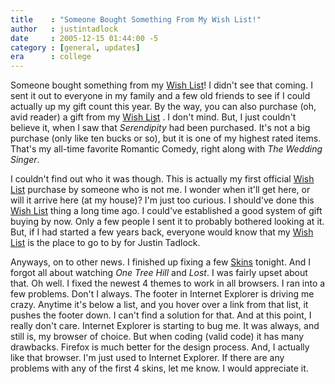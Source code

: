 ```yaml
---
title    : "Someone Bought Something From My Wish List!"
author   : justintadlock
date     : 2005-12-15 01:44:00 -5
category : [general, updates]
era      : college
---
```


Someone bought something from my <a href="http://www.amazon.com/gp/registry/31ZQROTXPR9IS" title="Amazon Wish List" rel="external"> Wish List</a>!  I didn't see that coming.  I sent it out to everyone in my family and a few old friends to see if I could actually up my gift count this year.  By the way, you can also purchase (oh, avid reader) a gift from my <a href="http://www.amazon.com/gp/registry/31ZQROTXPR9IS" title="Amazon Wish List" rel="external"> Wish List</a> .  I don't mind.  But, I just couldn't believe it, when I saw that <i> Serendipity</i> had been purchased.  It's not a big purchase (only like ten bucks or so), but it is one of my highest rated items.  That's my all-time favorite Romantic Comedy, right along with <i> The Wedding Singer</i>.

I couldn't find out who it was though.  This is actually my first official <a href="http://www.amazon.com/gp/registry/31ZQROTXPR9IS" title="Amazon Wish List" rel="external"> Wish List</a> purchase by someone who is not me.  I wonder when it'll get here, or will it arrive here (at my house)?  I'm just too curious.  I should've done this <a href="http://www.amazon.com/gp/registry/31ZQROTXPR9IS" title="Amazon Wish List" rel="external"> Wish List</a> thing a long time ago.  I could've established a good system of gift buying by now.  Only a few people I sent it to probably bothered looking at it.  But, if I had started a few years back, everyone would know that my <a href="http://www.amazon.com/gp/registry/31ZQROTXPR9IS" title="Amazon Wish List" rel="external"> Wish List</a> is the place to go to by for Justin Tadlock.

Anyways, on to other news.  I finished up fixing a few <a href="skins" title="Skins"> Skins</a> tonight.  And I forgot all about watching <i> One Tree Hill</i> and <i> Lost</i>.  I was fairly upset about that.  Oh well.  I fixed the newest 4 themes to work in all browsers.  I ran into a few problems.  Don't I always.  The footer in Internet Explorer is driving me crazy.  Anytime it's below a list, and you hover over a link from that list, it pushes the footer down.  I can't find a solution for that.  And at this point, I really don't care.  Internet Explorer is starting to bug me.  It was always, and still is, my browser of choice.  But when coding (valid code) it has many drawbacks.  Firefox is much better for the design process.  And, I actually like that browser.  I'm just used to Internet Explorer.  If there are any problems with any of the first 4 skins, let me know.  I would appreciate it.
